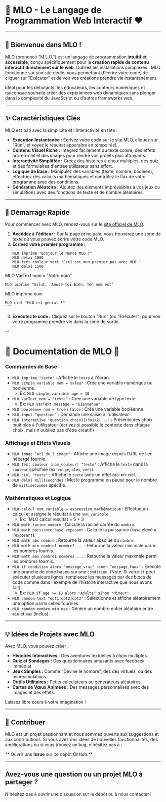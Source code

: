 # 🩷 MLO - Le Langage de Programmation Web Interactif ♥️

---

## 🚀 Bienvenue dans MLO !

MLO (prononcé "M.L.O.") est un langage de programmation **intuitif et accessible**, conçu spécifiquement pour la **création rapide de contenu interactif directement sur le web**. Oubliez les installations complexes : MLO fonctionne sur son site dédié, vous permettant d'écrire votre code, de cliquer sur "Exécuter" et de voir vos créations prendre vie instantanément.

Idéal pour les débutants, les éducateurs, les conteurs numériques et quiconque souhaite créer des expériences web dynamiques sans plonger dans la complexité du JavaScript ou d'autres frameworks web.

---

## ✨ Caractéristiques Clés

MLO est bâti avec la simplicité et l'interactivité en tête :

* **Exécution Instantanée :** Écrivez votre code sur le site MLO, cliquez sur "Run", et voyez le résultat apparaître en temps réel.
* **Contenu Visuel Riche :** Intégrez facilement du texte coloré, des effets arc-en-ciel et des images pour rendre vos projets plus attrayants.
* **Interactivité Simplifiée :** Créez des histoires à choix multiples, des quiz et des formulaires d'entrée utilisateur sans effort.
* **Logique de Base :** Manipulez des variables (texte, nombre, booléen), effectuez des calculs mathématiques et contrôlez le flux de votre programme avec des conditions.
* **Génération Aléatoire :** Ajoutez des éléments imprévisibles à vos jeux ou simulations avec des fonctions de texte et de nombre aléatoires.

---

## 📖 Démarrage Rapide

Pour commencer avec MLO, rendez-vous sur le [site officiel de MLO](https://mlo-code-m5z1rb0m.adaptive.ai/?_ogb=true&_evid=M2BzLrfqm86MpGC3).

1.  **Accédez à l'éditeur :** Sur la page principale, vous trouverez une zone de texte où vous pouvez écrire votre code MLO.
2.  **Écrivez votre premier programme :**
    ```mlo
    MLO imprime "Bonjour le Monde MLO !"
    MLO délai 1000
    MLO text couleur vert "Ceci est mon premier pas avec MLO."
    MLO délai 1500
 MLO VarText nom = "Votre nom"
    
    MLO imprime "Salut,  Amuse-toi bien. Ton nom est"
MLO imprime nom

    MLO ciel "MLO est génial !"
    ```
3.  **Exécutez le code :** Cliquez sur le bouton "Run" (ou "Exécuter") pour voir votre programme prendre vie dans la zone de sortie.

--
# 🩵 Documentation de MLO 🩵

### Commandes de Base

* `MLO imprime "texte"` : Affiche le `texte` à l'écran.
* `MLO simple_variable nom = valeur` : Crée une variable numérique ou booléenne.
    * Ex: `MLO simple_variable age = 30`
* `MLO VarText nom = "texte"` : Crée une variable de type texte.
    * Ex: `MLO VarText message = "Bienvenue"`
* `MLO booléenne nom = true` / `false` : Crée une variable booléenne 
* `MLO input "question"` : Demande une saisie à l'utilisateur. 
* `MLO interactive "question|choix1|choix2|..."` : Présente des choix multiples à l'utilisateur (écrivez si possible le contexte dans chaque choix, mais n'oubliez pas d'être créatif!)

### Affichage et Effets Visuels

* `MLO image "url_de_l_image"` : Affiche une image depuis l'URL de lien hébergé fournie.
* `MLO text couleur [nom_couleur] "texte"` : Affiche le `texte` dans la `couleur` spécifiée (ex: `rouge`, `bleu`, `vert`).
* `MLO ciel "texte"` : Affiche le `texte` avec un effet arc-en-ciel.
* `MLO délai millisecondes` : Met le programme en pause pour le nombre de `millisecondes` spécifié.

### Mathématiques et Logique

* `MLO calcul nom_variable = expression_mathématique` : Effectue un calcul et assigne le résultat à une `nom_variable`.
    * Ex: `MLO calcul resultat = 5 + 3 
* `MLO math racine nombre` : Calcule la racine carrée du `nombre`.
* `MLO math puissance base exposant` : Calcule la puissance (`base` élevé à l'`exposant`).
* `MLO math abs nombre` : Retourne la valeur absolue du `nombre`.
* `MLO math min nombre1 nombre2 ...` : Retourne la valeur minimale parmi les nombres fournis.
* `MLO math max nombre1 nombre2 ...` : Retourne la valeur maximale parmi les nombres fournis.
* `MLO if condition alors "message_vrai" sinon "message_faux"` : Exécute une branche de code basée sur une `condition`. (Note: Si votre `if` peut exécuter plusieurs lignes, remplacez les messages par des blocs de code comme dans l'exemple de l'histoire interactive que nous avons fait).
    * Ex: `MLO if age >= 18 alors "Adulte" sinon "Mineur"`
* `MLO random text "opt1|opt2|opt3"` : Sélectionne et affiche aléatoirement une option parmi celles fournies.
* `MLO random nombre min max` : Génère un nombre entier aléatoire entre `min` et `max` (inclus).

---

## 💡 Idées de Projets avec MLO

Avec MLO, vous pouvez créer :

* **Histoires Interactives :** Des aventures textuelles à choix multiples.
* **Quiz et Sondages :** Des questionnaires amusants avec feedback immédiat.
* **Jeux Simples :** Comme "Devine le nombre", des dés virtuels, ou des mini-simulations.
* **Outils Utilitaires :** Petits calculateurs ou générateurs aléatoires.
* **Cartes de Vœux Animées :** Des messages personnalisés avec des images et des effets.

Laissez libre cours à votre imagination !

---

## 🤝 Contribuer

MLO est un projet passionnant et nous sommes ouverts aux suggestions et aux contributions. Si vous avez des idées de nouvelles fonctionnalités, des améliorations ou si vous trouvez un bug, n'hésitez pas à :

** Ouvrir une **Issue** sur ce dépôt GitHub.**

---

## Avez-vous une question ou un projet MLO à partager ?

N'hésitez pas à ouvrir une discussion sur le dépôt ou à nous contacter !
